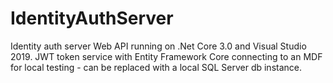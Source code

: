# IdentityAuthServer
Identity auth server Web API running on .Net Core 3.0 and Visual Studio 2019. JWT token service with Entity Framework Core connecting to an MDF for local testing - can be replaced with a local SQL Server db instance.
